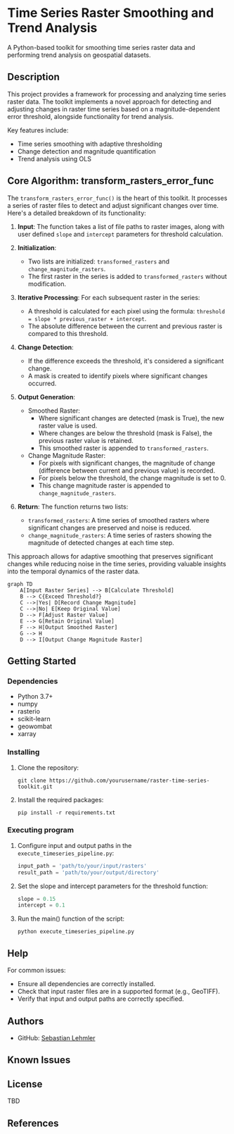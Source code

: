 # Time Series Raster Smoothing and Trend Analysis

A Python-based toolkit for smoothing time series raster data and performing trend analysis on geospatial datasets.

## Description

This project provides a framework for processing and analyzing time series raster data. The toolkit implements a novel approach for detecting and adjusting changes in raster time series based on a magnitude-dependent error threshold, alongside functionality for trend analysis.

Key features include:
- Time series smoothing with adaptive thresholding
- Change detection and magnitude quantification
- Trend analysis using OLS

## Core Algorithm: transform_rasters_error_func

The `transform_rasters_error_func()` is the heart of this toolkit. It processes a series of raster files to detect and adjust significant changes over time. Here's a detailed breakdown of its functionality:

1. **Input**: The function takes a list of file paths to raster images, along with user defined `slope`
and `intercept` parameters for threshold calculation.

2. **Initialization**: 
   - Two lists are initialized: `transformed_rasters` and `change_magnitude_rasters`.
   - The first raster in the series is added to `transformed_rasters` without modification.

3. **Iterative Processing**: For each subsequent raster in the series:
   - A threshold is calculated for each pixel using the formula: `threshold = slope * previous_raster + intercept`.
   - The absolute difference between the current and previous raster is compared to this threshold.

4. **Change Detection**:
   - If the difference exceeds the threshold, it's considered a significant change.
   - A mask is created to identify pixels where significant changes occurred.

5. **Output Generation**:
   - Smoothed Raster:
     - Where significant changes are detected (mask is True), the new raster value is used.
     - Where changes are below the threshold (mask is False), the previous raster value is retained.
     - This smoothed raster is appended to `transformed_rasters`.
   - Change Magnitude Raster:
     - For pixels with significant changes, the magnitude of change (difference between current and previous value) is recorded.
     - For pixels below the threshold, the change magnitude is set to 0.
     - This change magnitude raster is appended to `change_magnitude_rasters`.

6. **Return**: The function returns two lists:
   - `transformed_rasters`: A time series of smoothed rasters where significant changes are preserved and noise is reduced.
   - `change_magnitude_rasters`: A time series of rasters showing the magnitude of detected changes at each time step.

This approach allows for adaptive smoothing that preserves significant changes while reducing noise in the time series, providing valuable insights into the temporal dynamics of the raster data.

```mermaid
graph TD
    A[Input Raster Series] --> B[Calculate Threshold]
    B --> C{Exceed Threshold?}
    C -->|Yes| D[Record Change Magnitude]
    C -->|No| E[Keep Original Value]
    D --> F[Adjust Raster Value]
    E --> G[Retain Original Value]
    F --> H[Output Smoothed Raster]
    G --> H
    D --> I[Output Change Magnitude Raster]
```

## Getting Started

### Dependencies

* Python 3.7+
* numpy
* rasterio
* scikit-learn
* geowombat
* xarray

### Installing

1. Clone the repository:
   ```
   git clone https://github.com/yourusername/raster-time-series-toolkit.git
   ```
2. Install the required packages:
   ```
   pip install -r requirements.txt
   ```

### Executing program

1. Configure input and output paths in the `execute_timeseries_pipeline.py`:
   ```python
   input_path = 'path/to/your/input/rasters'
   result_path = 'path/to/your/output/directory'
   ```
2. Set the slope and intercept parameters for the threshold function:
   ```python
   slope = 0.15
   intercept = 0.1
   ```
3. Run the main() function of the script:
   ```
   python execute_timeseries_pipeline.py
   ```

## Help

For common issues:
- Ensure all dependencies are correctly installed.
- Check that input raster files are in a supported format (e.g., GeoTIFF).
- Verify that input and output paths are correctly specified.

## Authors
- GitHub: [Sebastian Lehmler](https://github.com/SebastianLeh)

## Known Issues


## License

TBD

## References
